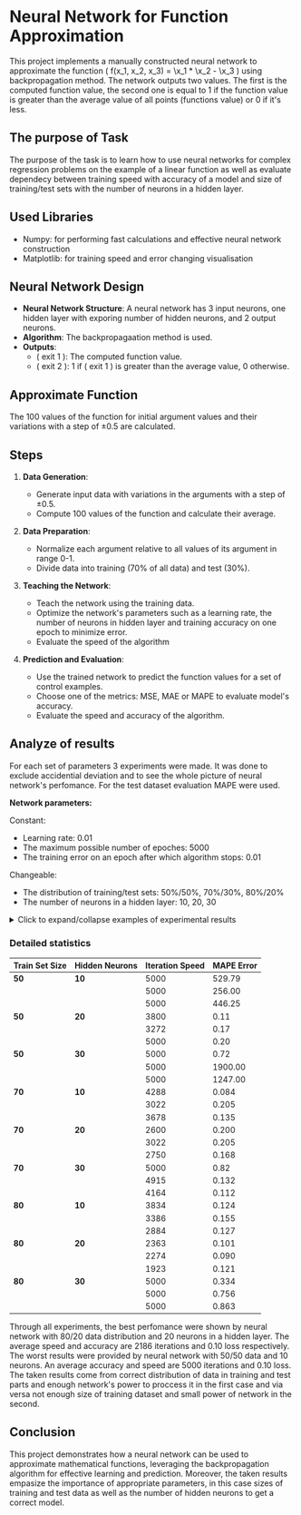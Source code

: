 # Neural Network for Function Approximation

This project implements a manually constructed neural network to approximate the function \( f(x_1, x_2, x_3) = \x_1 * \x_2 - \x_3 \) using backpropagation method. The network outputs two values. The first is the computed function value, the second one is equal to 1 if the function value is greater than the average value of all points (functions value) or 0 if it's less.

## The purpose of Task 
The purpose of the task is to learn how to use neural networks for complex regression problems on the example of a linear function as well as evaluate dependecy between training speed with accuracy of a model and size of training/test sets with the number of neurons in a hidden layer. 

## Used Libraries
- Numpy: for performing fast calculations and effective neural network construction
- Matplotlib: for training speed and error changing visualisation  

## Neural Network Design

- **Neural Network Structure**: A neural network has 3 input neurons, one hidden layer with exporing number of hidden neurons, and 2 output neurons.
- **Algorithm**: The backpropagaation method is used.
- **Outputs**:
  - \( exit 1 \): The computed function value.
  - \( exit 2 \): 1 if \( exit 1 \) is greater than the average value, 0 otherwise.

## Approximate Function  
The 100 values of the function for initial argument values and their variations with a step of ±0.5 are calculated.

## Steps
1. **Data Generation**: 
   - Generate input data with variations in the arguments with a step of ±0.5.
   - Compute 100 values of the function and calculate their average.

2. **Data Preparation**: 
   - Normalize each argument relative to all values of its argument in range 0-1.
   - Divide data into training (70% of all data) and test (30%).

3. **Teaching the Network**:
   - Teach the network using the training data.
   - Optimize the network's parameters such as a learning rate, the number of neurons in hidden layer and training accuracy on one epoch to minimize error.
   - Evaluate the speed of the algorithm

4. **Prediction and Evaluation**:
   - Use the trained network to predict the function values for a set of control examples.
   - Choose one of the metrics: MSE, MAE or MAPE to evaluate model's accuracy.
   - Evaluate the speed and accuracy of the algorithm.

## Analyze of results
For each set of parameters 3 experiments were made. It was done to exclude accidential deviation and to see the whole picture of neural network's perfomance. For the test dataset evaluation MAPE were used. 

**Network parameters:**

Constant: 
- Learning rate: 0.01
- The maximum possible number of epoches: 5000
- The training error on an epoch after which algorithm stops: 0.01

Changeable: 
- The distribution of training/test sets: 50%/50%, 70%/30%, 80%/20%
- The number of neurons in a hidden layer: 10, 20, 30


<details>
  <summary>Click to expand/collapse examples of experimental results</summary>

### Example 1

Training the neural network:<br>
Training sample size: 80 | Number of neurons in the hidden layer: 10 | Learning rate: 0.01<br>
200 iteration: Error 0.05158<br>
400 iteration: Error 0.05036<br>
600 iteration: Error 0.04890<br>
800 iteration: Error 0.04693<br>
1000 iteration: Error 0.04411<br>
1200 iteration: Error 0.04009<br>
1400 iteration: Error 0.03486<br>
1600 iteration: Error 0.02927<br>
1800 iteration: Error 0.02438<br>
2000 iteration: Error 0.02063<br>
2200 iteration: Error 0.01786<br>
2400 iteration: Error 0.01578<br>
2600 iteration: Error 0.01415<br>
2800 iteration: Error 0.01283<br>
3000 iteration: Error 0.01172<br>
3200 iteration: Error 0.01077<br>
Total number of iterations: 3386 | Error in the last iteration: 0.01000 | Metric: MSE<br>



Testing:<br>
Test sample size: 20<br>
|   X1    |    X2    |    X3    | y1_pred | y2_pred | y1_real | y2_real |
|---------|----------|----------|---------|---------|---------|---------|
| 0.48214 | 0.50000  | 0.14815  | 0.47512 | 0.0     | 0.38922 | 0.0     |
| 0.48214 | 0.50000  | 0.40741  | 0.68973 | 1.0     | 0.64848 | 1.0     |
| 0.48214 | 0.03704  | 0.50000  | 0.68827 | 1.0     | 0.51786 | 0.0     |
| 0.48214 | 0.50000  | 0.03704  | 0.36968 | 0.0     | 0.27811 | 0.0     |
| 0.48214 | 0.50000  | 0.50000  | 0.74595 | 1.0     | 0.74107 | 1.0     |
| 0.28571 | 0.50000  | 0.50000  | 0.66545 | 1.0     | 0.64286 | 0.0     |
| 0.48214 | 0.50000  | 0.00000  | 0.33542 | 0.0     | 0.24107 | 0.0     |
| 1.00000 | 0.50000  | 0.50000  | 0.87092 | 1.0     | 1.00000 | 1.0     |
| 0.48214 | 0.50000  | 0.18519  | 0.50975 | 0.0     | 0.42626 | 0.0     |
| 0.48214 | 0.48148  | 0.50000  | 0.74390 | 1.0     | 0.73214 | 1.0     |
| 0.57143 | 0.50000  | 0.50000  | 0.77563 | 1.0     | 0.78571 | 1.0     |
| 0.10714 | 0.50000  | 0.11111  | 0.22570 | 0.0     | 0.16468 | 0.0     |
| 0.07143 | 0.50000  | 0.50000  | 0.55378 | 0.0     | 0.53571 | 0.0     |
| 0.48214 | 0.50000  | 1.00000  | 0.90058 | 1.0     | 1.24107 | 1.0     |
| 0.89286 | 0.50000  | 0.50000  | 0.85309 | 1.0     | 0.94643 | 1.0     |
| 0.48214 | 0.74074  | 0.50000  | 0.77073 | 1.0     | 0.85714 | 1.0     |
| 0.32143 | 0.50000  | 0.50000  | 0.68170 | 1.0     | 0.66071 | 1.0     |
| 0.48214 | 0.50000  | 0.81481  | 0.86480 | 1.0     | 1.05589 | 1.0     |
| 0.48214 | 0.51852  | 0.50000  | 0.74798 | 1.0     | 0.75000 | 1.0     |
| 0.48214 | 0.50000  | 0.07407  | 0.40467 | 0.0     | 0.31515 | 0.0     |
Error: 0.15535075002871776 | Metric: MAPE

![Training error changing over iteration](https://github.com/BrandNewMyUserName/Regression-problem/blob/main/Pictures/Training_error_over_iteration(80-20-dataset%2010neurons).png)

### Example 2

Training the neural network:<br>
Training sample size: 80 | Number of neurons in the hidden layer: 30 | Learning rate: 0.01<br>
200 iteration: Error 0.15366<br>
400 iteration: Error 0.15365<br>
600 iteration: Error 0.15365<br>
800 iteration: Error 0.15364<br>
1000 iteration: Error 0.15364<br>
1200 iteration: Error 0.15363<br>
1400 iteration: Error 0.15362<br>
1600 iteration: Error 0.15360<br>
1800 iteration: Error 0.15358<br>
2000 iteration: Error 0.15356<br>
2200 iteration: Error 0.15353<br>
2400 iteration: Error 0.15349<br>
2600 iteration: Error 0.15341<br>
2800 iteration: Error 0.15328<br>
3000 iteration: Error 0.15293<br>
3200 iteration: Error 0.15044<br>
3400 iteration: Error 0.05202<br>
3600 iteration: Error 0.04930<br>
3800 iteration: Error 0.04584<br>
4000 iteration: Error 0.04129<br>
4200 iteration: Error 0.03557<br>
4400 iteration: Error 0.02934<br>
4600 iteration: Error 0.02363<br>
4800 iteration: Error 0.01912<br>
5000 iteration: Error 0.01577<br>
Total number of iterations: 5000 | Error in the last iteration: 0.01577 | Metric: MSE<br>


Testing:<br>
Test sample size: 20<br>
|   X1    |    X2    |    X3    | y1_pred | y2_pred | y1_real | y2_real |
|---------|----------|----------|---------|---------|---------|---------|
| 0.48214 | 0.77778  | 0.50000  | 0.70777 | 1.0     | 0.87500 | 1.0     |
| 0.21429 | 0.50000  | 0.22222  | 0.42649 | 0.0     | 0.32937 | 0.0     |
| 0.28571 | 0.50000  | 0.50000  | 0.67432 | 0.0     | 0.64286 | 0.0     |
| 0.48214 | 0.50000  | 0.70370  | 0.82810 | 1.0     | 0.94478 | 1.0     |
| 0.48214 | 0.50000  | 0.25926  | 0.55374 | 0.0     | 0.50033 | 0.0     |
| 0.57143 | 0.50000  | 0.50000  | 0.74825 | 1.0     | 0.78571 | 1.0     |
| 0.48214 | 0.33333  | 0.50000  | 0.73806 | 1.0     | 0.66071 | 0.0     |
| 0.48214 | 0.50000  | 0.18519  | 0.49216 | 0.0     | 0.42626 | 0.0     |
| 0.48214 | 0.81481  | 0.50000  | 0.70509 | 1.0     | 0.89286 | 1.0     |
| 0.48214 | 0.50000  | 0.85185  | 0.87739 | 1.0     | 1.09292 | 1.0     |
| 0.48214 | 1.00000  | 0.50000  | 0.69142 | 1.0     | 0.98214 | 1.0     |
| 0.48214 | 0.44444  | 0.50000  | 0.73084 | 1.0     | 0.71429 | 1.0     |
| 0.32143 | 0.50000  | 0.50000  | 0.68458 | 1.0     | 0.66071 | 0.0     |
| 0.03571 | 0.50000  | 0.50000  | 0.59497 | 0.0     | 0.51786 | 0.0     |
| 0.03571 | 0.50000  | 0.03704  | 0.22659 | 0.0     | 0.05489 | 0.0     |
| 0.48214 | 0.96296  | 0.50000  | 0.69419 | 1.0     | 0.96429 | 1.0     |
| 0.48214 | 0.50000  | 0.62963  | 0.79628 | 1.0     | 0.87070 | 1.0     |
| 0.96429 | 0.50000  | 0.50000  | 0.82138 | 1.0     | 0.98214 | 1.0     |
| 0.48214 | 0.22222  | 0.50000  | 0.74500 | 1.0     | 0.60714 | 0.0     |
| 0.10714 | 0.50000  | 0.11111  | 0.29934 | 0.0     | 0.16468 | 0.0     |
Error: 0.3348656455854145 | Metric: MAPE

![Training error changing over iteration](https://github.com/BrandNewMyUserName/Regression-problem/blob/main/Pictures/Training_error_over_iteration(80-20-dataset%2030neurons).png)

</details>

### Detailed statistics

| Train Set Size | Hidden Neurons | Iteration Speed | MAPE Error |
|----------------|----------------|-----------------|------------|
| **50**         | **10**         | 5000            | 529.79     |
|                |                | 5000            | 256.00     |
|                |                | 5000            | 446.25     |
| **50**         | **20**         | 3800            | 0.11       |
|                |                | 3272            | 0.17       |
|                |                | 5000            | 0.20       |
| **50**         | **30**         | 5000            | 0.72       |
|                |                | 5000            | 1900.00    |
|                |                | 5000            | 1247.00    |
| **70**         | **10**         | 4288            | 0.084      |
|                |                | 3022            | 0.205      |
|                |                | 3678            | 0.135      |
| **70**         | **20**         | 2600            | 0.200      |
|                |                | 3022            | 0.205      |
|                |                | 2750            | 0.168      |
| **70**         | **30**         | 5000            | 0.82       |
|                |                | 4915            | 0.132      |
|                |                | 4164            | 0.112      |
| **80**         | **10**         | 3834            | 0.124      |
|                |                | 3386            | 0.155      |
|                |                | 2884            | 0.127      |
| **80**         | **20**         | 2363            | 0.101      |
|                |                | 2274            | 0.090      |
|                |                | 1923            | 0.121      |
| **80**         | **30**         | 5000            | 0.334      |
|                |                | 5000            | 0.756      |
|                |                | 5000            | 0.863      |


Through all experiments, the best perfomance were shown by neural network with 80/20 data distribution and 20 neurons in a hidden layer. The average speed and accuracy are 2186 iterations and 0.10 loss respectively. The worst results were provided by neural network with 50/50 data and 10 neurons. An average accuracy and speed are 5000 iterations and 0.10 loss. The taken results come from correct distribution of data in training and test parts and enough network's power to proccess it in the first case and via versa not enough size of training dataset and small power of network in the second.

## Conclusion

This project demonstrates how a neural network can be used to approximate mathematical functions, leveraging the backpropagation algorithm for effective learning and prediction. Moreover, the taken results empasize the importance of appropriate parameters, in this case sizes of training and test data as well as the number of hidden neurons to get a correct model.


